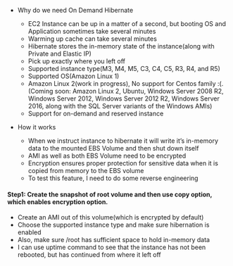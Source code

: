 * Why do we need On Demand Hibernate

    * EC2 Instance can be up in a matter of a second, but booting OS and Application sometimes take several minutes
    * Warming up cache can take several minutes
    * Hibernate stores the in-memory state of the instance(along with Private and Elastic IP)
    * Pick up exactly where you left off
    * Supported instance type(M3, M4, M5, C3, C4, C5, R3, R4, and R5)
    * Supported OS(Amazon Linux 1)
    * Amazon Linux 2(work in progress), No support for Centos family :(. (Coming soon: Amazon Linux 2, Ubuntu, Windows Server 2008 R2, Windows Server 2012, Windows Server 2012 R2, Windows Server 2016, along with the SQL Server variants of the Windows AMIs)
    * Support for on-demand and reserved instance

* How it works

    * When we instruct instance to hibernate it will write it’s in-memory data to the mounted EBS Volume and then shut down itself
    * AMI as well as both EBS Volume need to be encrypted
    * Encryption ensures proper protection for sensitive data when it is copied from memory to the EBS volume
    * To test this feature, I need to do some reverse engineering

#### Step1: Create the snapshot of root volume and then use copy option, which enables encryption option.

* Create an AMI out of this volume(which is encrypted by default)
* Choose the supported instance type and make sure hibernation is enabled
* Also, make sure /root has sufficient space to hold in-memory data
* I can use uptime command to see that the instance has not been rebooted, but has continued from where it left off
